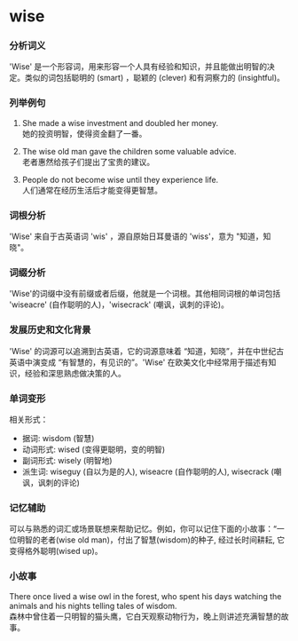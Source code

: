 # wise

### 分析词义

  

'Wise' 是一个形容词，用来形容一个人具有经验和知识，并且能做出明智的决定。类似的词包括聪明的 (smart) ，聪颖的 (clever) 和有洞察力的 (insightful)。

  

### 列举例句

  

1.  She made a wise investment and doubled her money.  
    她的投资明智，使得资金翻了一番。
    
      
    
2.  The wise old man gave the children some valuable advice.  
    老者惠然给孩子们提出了宝贵的建议。
    
      
    
3.  People do not become wise until they experience life.  
    人们通常在经历生活后才能变得更智慧。
    
      
    

  

### 词根分析

  

'Wise' 来自于古英语词 'wis' ，源自原始日耳曼语的 'wiss'，意为 "知道，知晓"。

  

### 词缀分析

  

'Wise'的词缀中没有前缀或者后缀，他就是一个词根。其他相同词根的单词包括 'wiseacre' (自作聪明的人)，'wisecrack' (嘲讽，讽刺的评论)。

  

### 发展历史和文化背景

  

'Wise' 的词源可以追溯到古英语，它的词源意味着 “知道，知晓”，并在中世纪古英语中演变成 “有智慧的，有见识的”。'Wise' 在欧美文化中经常用于描述有知识，经验和深思熟虑做决策的人。

  

### 单词变形

  

相关形式：

  

*   据词: wisdom (智慧)
*   动词形式: wised (变得更聪明，变的明智)
*   副词形式: wisely (明智地)
*   派生词: wiseguy (自以为是的人), wiseacre (自作聪明的人), wisecrack (嘲讽，讽刺的评论)

  

### 记忆辅助

  

可以与熟悉的词汇或场景联想来帮助记忆。例如，你可以记住下面的小故事：“一位明智的老者(wise old man)，付出了智慧(wisdom)的种子, 经过长时间耕耘, 它变得格外聪明(wised up)。

  

### 小故事

  

There once lived a wise owl in the forest, who spent his days watching the animals and his nights telling tales of wisdom.  
森林中曾住着一只明智的猫头鹰，它白天观察动物行为，晚上则讲述充满智慧的故事。

